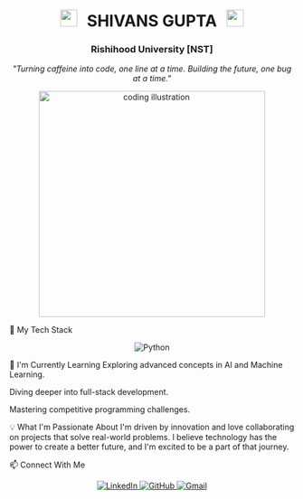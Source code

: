 <div align="center">

<h1>
<img src="https://www.google.com/search?q=https://media.giphy.com/media/hvRJCLFzcasrR4ia7z/giphy.gif" width="30px" style="margin-right: 10px;">
SHIVANS GUPTA
<img src="https://www.google.com/search?q=https://media.giphy.com/media/hvRJCLFzcasrR4ia7z/giphy.gif" width="30px" style="margin-left: 10px;">
</h1>

<h3>
Rishihood University [NST]
</h3>

<p>
<em>"Turning caffeine into code, one line at a time. Building the future, one bug at a time."</em>
</p>

<img src="https://www.google.com/search?q=https://i.pinimg.com/originals/e4/26/70/e426702edf874b181aced1e2fa5c6cde.gif" alt="coding illustration" width="400"/>

</div>

🚀 My Tech Stack
<div align="center">
<img src="https://img.shields.io/badge/python-3670A0?style=for-the-badge&logo=python&logoColor=ffdd54" alt="Python"/>
<!-- Add more skills here! -->
<!-- Example: <img src="https://www.google.com/search?q=https://img.shields.io/badge/javascript-%2523323330.svg%3Fstyle%3Dfor-the-badge%26logo%3Djavascript%26logoColor%3D%2523F7DF1E" alt="JavaScript"/> -->
</div>

🌱 I'm Currently Learning
Exploring advanced concepts in AI and Machine Learning.

Diving deeper into full-stack development.

Mastering competitive programming challenges.

💡 What I'm Passionate About
I'm driven by innovation and love collaborating on projects that solve real-world problems. I believe technology has the power to create a better future, and I'm excited to be a part of that journey.

📫 Connect With Me
<div align="center">
<a href="https://www.google.com/search?q=https://www.linkedin.com/in/your-linkedin-profile" target="_blank">
<img src="https://www.google.com/search?q=https://img.shields.io/badge/LinkedIn-0077B5%3Fstyle%3Dfor-the-badge%26logo%3Dlinkedin%26logoColor%3Dwhite" alt="LinkedIn"/>
</a>
<a href="https://github.com/your-github-username" target="_blank">
<img src="https://www.google.com/search?q=https://img.shields.io/badge/GitHub-100000%3Fstyle%3Dfor-the-badge%26logo%3Dgithub%26logoColor%3Dwhite" alt="GitHub"/>
</a>
<a href="mailto:your-email@example.com">
<img src="https://img.shields.io/badge/Gmail-D14836?style=for-the-badge&logo=gmail&logoColor=white" alt="Gmail"/>
</a>
</div>
